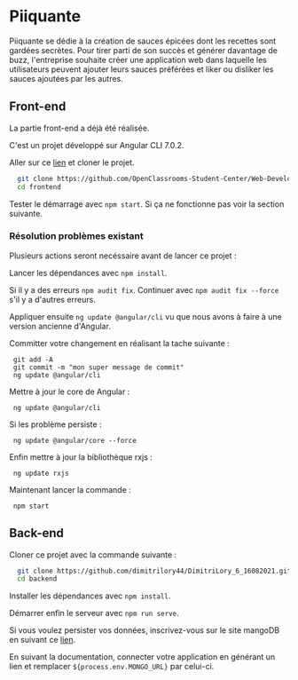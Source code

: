 # Piiquante

Piiquante se dédie à la création de sauces épicées dont les recettes sont gardées
secrètes. Pour tirer parti de son succès et générer davantage de buzz, l'entreprise
souhaite créer une application web dans laquelle les utilisateurs peuvent ajouter
leurs sauces préférées et liker ou disliker les sauces ajoutées par les autres.

## Front-end

La partie front-end a déjà été réalisée.

C'est un projet développé sur Angular CLI 7.0.2.

Aller sur ce [lien](https://github.com/OpenClassrooms-Student-Center/Web-Developer-P6) et cloner le projet.

```bash
  git clone https://github.com/OpenClassrooms-Student-Center/Web-Developer-P6.git frontend
  cd frontend
```

Tester le démarrage avec `npm start`. Si ça ne fonctionne pas voir la section suivante.

### Résolution problèmes existant

Plusieurs actions seront necéssaire avant de lancer ce projet :
    
Lancer les dépendances avec `npm install`.

Si il y a des erreurs `npm audit fix`. Continuer avec `npm audit fix --force` s'il y a d'autres erreurs.

Appliquer ensuite `ng update @angular/cli` vu que nous avons à faire à une version ancienne d'Angular.

Committer votre changement en réalisant la tache suivante :
  
     git add -A
     git commit -m "mon super message de commit"
     ng update @angular/cli

Mettre à jour le core de Angular :

     ng update @angular/cli

Si les problème persiste :

     ng update @angular/core --force

Enfin mettre à jour la bibliothèque rxjs :

     ng update rxjs

Maintenant lancer la commande :

     npm start

## Back-end

Cloner ce projet avec la commande suivante :

```bash
  git clone https://github.com/dimitrilory44/DimitriLory_6_16082021.git
  cd backend
```

Installer les dépendances avec `npm install`.

Démarrer enfin le serveur avec `npm run serve`.

Si vous voulez persister vos données, inscrivez-vous sur le site mangoDB en suivant ce [lien](https://www.mongodb.com/fr-fr).

En suivant la documentation, connecter votre application en générant un lien et remplacer `${process.env.MONGO_URL}` par celui-ci. 